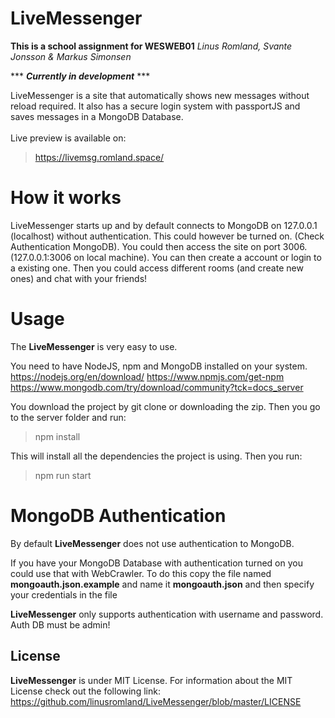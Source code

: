 # LiveMessenger

**This is a school assignment for WESWEB01**
*Linus Romland, Svante Jonsson & Markus Simonsen*

*** ***Currently in development*** ***

LiveMessenger is a site that automatically shows new messages without reload required. It also has a secure login system with passportJS and saves messages in a MongoDB Database. <br><br>
Live preview is available on:
> https://livemsg.romland.space/

# How it works

LiveMessenger starts up and by default connects to MongoDB on 127.0.0.1 (localhost) without authentication. This could however be turned on. (Check Authentication MongoDB). You could then access the site on port 3006. (127.0.0.1:3006 on local machine). You can then create a account or login to a existing one. Then you could access different rooms (and create new ones) and chat with your friends!

# Usage

The **LiveMessenger** is very easy to use. 

You need to have NodeJS, npm and MongoDB installed on your system.
https://nodejs.org/en/download/
https://www.npmjs.com/get-npm
https://www.mongodb.com/try/download/community?tck=docs_server

You download the project by git clone or downloading the zip. 
Then you go to the server folder and run:

> npm install 

This will install all the dependencies the project is using.
Then you run:
>  npm run start


# MongoDB Authentication

By default **LiveMessenger** does not use authentication to MongoDB.

If you have your MongoDB Database with authentication turned on you could use that with WebCrawler.
To do this copy the file named **mongoauth.json.example** and name it **mongoauth.json** and then specify your credentials in the file

**LiveMessenger** only supports authentication with username and password. Auth DB must be admin!


## License

**LiveMessenger** is under MIT License.
 For information about the MIT License check out the following link:
  https://github.com/linusromland/LiveMessenger/blob/master/LICENSE

